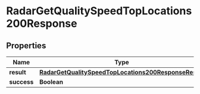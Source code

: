 

# RadarGetQualitySpeedTopLocations200Response


## Properties

| Name | Type | Description | Notes |
|------------ | ------------- | ------------- | -------------|
|**result** | [**RadarGetQualitySpeedTopLocations200ResponseResult**](RadarGetQualitySpeedTopLocations200ResponseResult.md) |  |  |
|**success** | **Boolean** |  |  |



